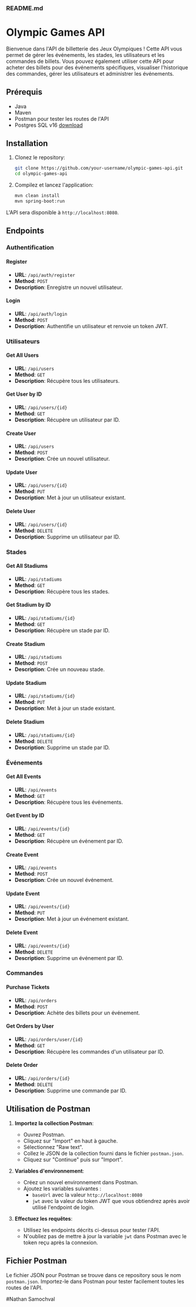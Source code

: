 ### README.md

# Olympic Games API

Bienvenue dans l'API de billetterie des Jeux Olympiques ! Cette API vous permet de gérer les événements, les stades, les utilisateurs et les commandes de billets. Vous pouvez également utiliser cette API pour acheter des billets pour des événements spécifiques, visualiser l'historique des commandes, gérer les utilisateurs et administrer les événements.

## Prérequis

- Java
- Maven
- Postman pour tester les routes de l'API
- Postgres SQL v16 [download](https://www.postgresql.org/download/windows/)

## Installation

1. Clonez le repository:

   ```bash
   git clone https://github.com/your-username/olympic-games-api.git
   cd olympic-games-api
   ```

2. Compilez et lancez l'application:

   ```bash
   mvn clean install
   mvn spring-boot:run
   ```

L'API sera disponible à `http://localhost:8080`.

## Endpoints

### Authentification

#### Register

- **URL**: `/api/auth/register`
- **Method**: `POST`
- **Description**: Enregistre un nouvel utilisateur.

#### Login

- **URL**: `/api/auth/login`
- **Method**: `POST`
- **Description**: Authentifie un utilisateur et renvoie un token JWT.

### Utilisateurs

#### Get All Users

- **URL**: `/api/users`
- **Method**: `GET`
- **Description**: Récupère tous les utilisateurs.

#### Get User by ID

- **URL**: `/api/users/{id}`
- **Method**: `GET`
- **Description**: Récupère un utilisateur par ID.

#### Create User

- **URL**: `/api/users`
- **Method**: `POST`
- **Description**: Crée un nouvel utilisateur.

#### Update User

- **URL**: `/api/users/{id}`
- **Method**: `PUT`
- **Description**: Met à jour un utilisateur existant.

#### Delete User

- **URL**: `/api/users/{id}`
- **Method**: `DELETE`
- **Description**: Supprime un utilisateur par ID.

### Stades

#### Get All Stadiums

- **URL**: `/api/stadiums`
- **Method**: `GET`
- **Description**: Récupère tous les stades.

#### Get Stadium by ID

- **URL**: `/api/stadiums/{id}`
- **Method**: `GET`
- **Description**: Récupère un stade par ID.

#### Create Stadium

- **URL**: `/api/stadiums`
- **Method**: `POST`
- **Description**: Crée un nouveau stade.

#### Update Stadium

- **URL**: `/api/stadiums/{id}`
- **Method**: `PUT`
- **Description**: Met à jour un stade existant.

#### Delete Stadium

- **URL**: `/api/stadiums/{id}`
- **Method**: `DELETE`
- **Description**: Supprime un stade par ID.

### Événements

#### Get All Events

- **URL**: `/api/events`
- **Method**: `GET`
- **Description**: Récupère tous les événements.

#### Get Event by ID

- **URL**: `/api/events/{id}`
- **Method**: `GET`
- **Description**: Récupère un événement par ID.

#### Create Event

- **URL**: `/api/events`
- **Method**: `POST`
- **Description**: Crée un nouvel événement.

#### Update Event

- **URL**: `/api/events/{id}`
- **Method**: `PUT`
- **Description**: Met à jour un événement existant.

#### Delete Event

- **URL**: `/api/events/{id}`
- **Method**: `DELETE`
- **Description**: Supprime un événement par ID.

### Commandes

#### Purchase Tickets

- **URL**: `/api/orders`
- **Method**: `POST`
- **Description**: Achète des billets pour un événement.

#### Get Orders by User

- **URL**: `/api/orders/user/{id}`
- **Method**: `GET`
- **Description**: Récupère les commandes d'un utilisateur par ID.

#### Delete Order

- **URL**: `/api/orders/{id}`
- **Method**: `DELETE`
- **Description**: Supprime une commande par ID.

## Utilisation de Postman

1. **Importez la collection Postman**:
   - Ouvrez Postman.
   - Cliquez sur "Import" en haut à gauche.
   - Sélectionnez "Raw text".
   - Collez le JSON de la collection fourni dans le fichier `postman.json`.
   - Cliquez sur "Continue" puis sur "Import".

2. **Variables d'environnement**:
   - Créez un nouvel environnement dans Postman.
   - Ajoutez les variables suivantes :
     - `baseUrl` avec la valeur `http://localhost:8080`
     - `jwt` avec la valeur du token JWT que vous obtiendrez après avoir utilisé l'endpoint de login.

3. **Effectuez les requêtes**:
   - Utilisez les endpoints décrits ci-dessus pour tester l'API.
   - N'oubliez pas de mettre à jour la variable `jwt` dans Postman avec le token reçu après la connexion.

## Fichier Postman

Le fichier JSON pour Postman se trouve dans ce repository sous le nom `postman.json`. Importez-le dans Postman pour tester facilement toutes les routes de l'API.

#Nathan Samochval
